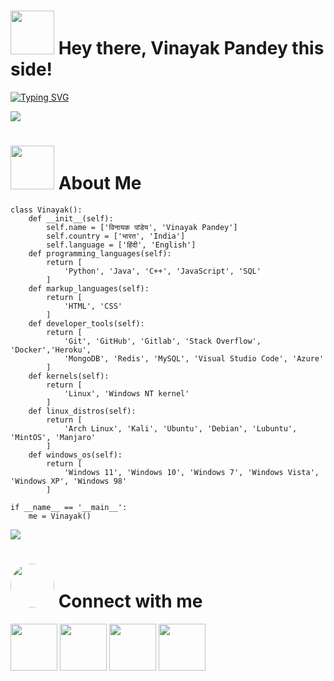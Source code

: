 

<h1> <img src="https://github.com/VintellX/VintellX/blob/main/resources/codes.webp" width="70px"> Hey there, Vinayak Pandey this side! </h1>

[![Typing SVG](https://readme-typing-svg.herokuapp.com?font=Architects+Daughter&color=%231AF73D&size=27&width=500&lines=Hey!+It's+Vinayak+Pandey!;I'm+a+learning+developer...;I+love+to+code%2C+work+on+cool+projects;and+take+on+challenges...;Thanks+for+visiting+%E2%9D%A4%EF%B8%8F)](https://github.com/Harpia-Vieillot)

<!-- [!["Buy Me A Coffee"](https://www.buymeacoffee.com/assets/img/custom_images/orange_img.png)](https://www.buymeacoffee.com/VinayakPandey)
 -->
[<img src="https://github.com/VintellX/VintellX/blob/main/resources/hr.gif"/>](https://github.com/Harpia-Vieillot)

<h1> <img src="https://github.com/VintellX/VintellX/blob/main/resources/dragon.webp" width="70px"> About Me </h1>

```python3
class Vinayak():
    def __init__(self):
        self.name = ['विनायक पांडेय', 'Vinayak Pandey']
        self.country = ['भारत', 'India']
        self.language = ['हिंदी', 'English']
    def programming_languages(self):
        return [
            'Python', 'Java', 'C++', 'JavaScript', 'SQL'
        ]
    def markup_languages(self):
        return [
            'HTML', 'CSS'
        ]
    def developer_tools(self):
        return [
            'Git', 'GitHub', 'Gitlab', 'Stack Overflow', 'Docker','Heroku',
            'MongoDB', 'Redis', 'MySQL', 'Visual Studio Code', 'Azure'
        ]
    def kernels(self):
        return [
            'Linux', 'Windows NT kernel'
        ]
    def linux_distros(self):
        return [
            'Arch Linux', 'Kali', 'Ubuntu', 'Debian', 'Lubuntu', 'MintOS', 'Manjaro'
        ]
    def windows_os(self):
        return [
            'Windows 11', 'Windows 10', 'Windows 7', 'Windows Vista', 'Windows XP', 'Windows 98'
        ]

if __name__ == '__main__':
    me = Vinayak()
 ```

[<img src="https://github.com/VintellX/VintellX/blob/main/resources/hr.gif"/>](https://github.com/Harpia-Vieillot)

<!-- <h1> <img src = "https://github.com/Harpia-Vieillot/Harpia-Vieillot/blob/main/resources/snake.gif" width = "70px"> Snake eating my contribution graph </h1>

[![snake gif](https://github.com/Harpia-Vieillot/Harpia-Vieillot/blob/vin-output/Harpia-Vieillot.svg)](https://github.com/Harpia-Vieillot)

[<img src="https://github.com/Harpia-Vieillot/Harpia-Vieillot/blob/main/resources/hr.gif"/>](https://github.com/Harpia-Vieillot)
 -->
<h1> <img src="https://github.com/VintellX/VintellX/blob/main/resources/connect.gif" width="70px" style="border-radius: 50%"> Connect with me </h1>

 [<img src="https://github.com/VintellX/VintellX/blob/main/resources/telegram_icon.png" width="75px">](https://t.me/Harpia_Vieillot) [<img src="https://github.com/VintellX/VintellX/blob/main/resources/github_icon.png" width="75px">](https://github.com/VintellX) [<img src="https://github.com/VintellX/VintellX/blob/main/resources/discord_logo.png" width="75px">](https://discordapp.com/users/933976831902769192) [<img src="https://github.com/VintellX/VintellX/blob/main/resources/youtube_icon.png" width="75px">](https://www.youtube.com/@VintellX)
<!-- 
[<img src="https://github.com/Harpia-Vieillot/Harpia-Vieillot/blob/main/resources/hr.gif"/>](https://github.com/Harpia-Vieillot)

<h1> <img src="https://github.com/Harpia-Vieillot/Harpia-Vieillot/blob/main/resources/songs.gif" width="70px"> Spotify Playing </h1>

[<img src="https://novatorem-git-main-harpia-vieillot.vercel.app/api/spotify?background_color=0d1117&border_color=ffffff" alt="Harpia-Vieillot Spotify Playing" width="75%" />](https://open.spotify.com/user/l5bdgkqogezl2m2xxbx66vpxn)
 -->
